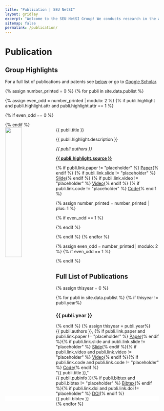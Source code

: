 ```yaml
---
title: "Publication | SEU NetSI"
layout: gridlay
excerpt: "Welcome to the SEU NetSI Group! We conducts research in the area of Internet of Things and Swarm Intelligence. Our goal is to provide theoretically sound analysis as well as build practically working systems."
sitemap: false
permalink: /publication/
---
```


<div class="page-container">

# Publication
## Group Highlights

For a full list of publications and patents see [below](#full-list-of-publications) or go to [Google Scholar](https://scholar.google.com/citations?user=7N_fRVwAAAAJ).

{% assign number_printed = 0 %}
{% for publi in site.data.publist %}

{% assign even_odd = number_printed | modulo: 2 %}
{% if publi.highlight and publi.highlight.attr and publi.highlight.attr == 1 %}

{% if even_odd == 0 %}
<div class="row">
{% endif %}

<div class="col-sm-12 clearfix">
 <div class="well">
  <pubtit>{{ publi.title }}</pubtit>
  <img class="img-responsive img-rounded" src="{{ site.url }}{{ site.baseurl }}/images/pubpic/{{ publi.highlight.image }}" class="img-responsive" width="33%" style="float: left" />
  <p>{{ publi.highlight.description }}</p>
  <p><em>{{ publi.authors }}</em></p>
  <p style="font-weight: bold"><a href="{{ publi.highlight.link }}" target="_blank">{{ publi.highlight.source }}</a>

{% if publi.link.paper != "placeholder" %} <a href="{{ publi.link.paper}}" target="_blank"><span class="label label-success pull-right pub-label">Paper</span></a>{% endif %}
{% if publi.link.slide != "placeholder" %} <a href="{{ publi.link.slide}}" target="_blank"><span class="label label-warning pull-right pub-label">Slide</span></a>{% endif %}
{% if publi.link.video != "placeholder" %} <a href="{{ publi.link.video}}" target="_blank"><span class="label label-danger pull-right pub-label">Video</span></a>{% endif %}
{% if publi.link.code != "placeholder" %} <a href="{{ publi.link.code}}" target="_blank"><span class="label label-primary pull-right pub-label">Code</span></a>{% endif %}
</p>
 </div>
</div>

{% assign number_printed = number_printed | plus: 1 %}

{% if even_odd == 1 %}
</div>
{% endif %}

{% endif %}
{% endfor %}

{% assign even_odd = number_printed | modulo: 2 %}
{% if even_odd == 1 %}
</div>
{% endif %}

## Full List of Publications
{% assign thisyear = 0 %}

{% for publi in site.data.publist %}
  {% if thisyear != publi.year%}
  <h3>{{ publi.year }}</h3>
  {% endif %}
  {% assign thisyear = publi.year%}

  <div class="well-sm">
  {{ publi.authors }}, {% if publi.link.paper and publi.link.paper != "placeholder" %} <a href="{{ publi.link.paper}}" target="_blank"><span class="label label-success pull-right pub-label">Paper</span></a>{% endif %}{% if publi.link.slide and publi.link.slide != "placeholder" %} <a href="{{ publi.link.slide}}" target="_blank"><span class="label label-warning pull-right pub-label">Slide</span></a>{% endif %}{% if publi.link.video and publi.link.video != "placeholder" %} <a href="{{ publi.link.video}}" target="_blank"><span class="label label-danger pull-right pub-label">Video</span></a>{% endif %}{% if publi.link.code and publi.link.code != "placeholder" %} <a href="{{ publi.link.code}}" target="_blank"><span class="label label-primary pull-right pub-label">Code</span></a>{% endif %}<br />
  "{{ publi.title }}," <br />
  {{ publi.pubinfo }}{% if publi.bibtex and publi.bibtex != "placeholder" %} <a role="button" data-toggle="collapse" href="#{{ publi.id }}"><span class="label label-default pull-right pub-label">Bibtex</span></a>{% endif %}{% if publi.link.doi and publi.link.doi != "placeholder" %} <a href="{{ publi.link.doi}}" target="_blank"><span class="label label-info pull-right pub-label">DOI</span></a>{% endif %}

  <div class="collapse well-sm" id="{{ publi.id }}" style="background-color: #fff">
  {{ publi.bibtex }}
  </div>
  </div>
{% endfor %}
</div>
